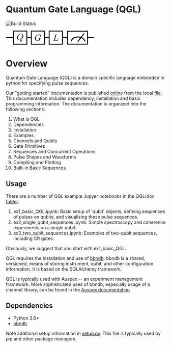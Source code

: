 # Quantum Gate Language (QGL)  

![Build Status](https://github.com/bbn-q/QGL/workflows/Python%20Package%20using%20Conda/badge.svg?branch=develop)

![QGL](QGL_logo.png)

# Overview

Quantum Gate Language (QGL) is a domain specific language embedded in python for
specifying pulse sequences.

Our "getting started" documentation is published [online](https://bbn-q.github.io/QGL/) from the local 
[file](doc/index.md). This documentation includes dependency, 
installation and basic programming information. The documentation is organized into the following
sections:   

1. What is QGL
1. Dependencies
1. Installation
1. Examples
1. Channels and Qubits
1. Gate Primitives
1. Sequences and Concurrent Operations
1. Pulse Shapes and Waveforms
1. Compiling and Plotting
1. Built-in Basic Sequences

## Usage

There are a number of QGL example Jupyer notebooks in the QGL/doc 
[folder](doc/):

1. ex1_basic_QGL.ipynb: Basic setup of 'qubit' objects, defining sequences of pulses on qubits, and visualizing these pulse sequences.
1. ex2_single_qubit_sequences.ipynb: Simple spectroscopy and coherence experiments on a single qubit.
1. ex3_two_qubit_sequences.ipynb: Examples of two-qubit sequences, including CR gates.

Obviously, we suggest that you start with ex1_basic_QGL.   

QGL requires the installation and use of [bbndb](https://github.com/BBN-Q/bbndb). bbndb is a 
shared, versioned, means of storing instrument, qubit, and other configuration information. 
It is based on the SQLAlchemy framework.

QGL is typically used with Auspex -- an experiment management framework. More sophisticated uses of bbndb, 
especially usage of a channel library, can be found in the 
[Auspex documentation](https://bbn-q.github.io/Auspex)

## Dependencies

* Python 3.6+
* [bbndb](https://github.com/BBN-Q/bbndb)

Note additional setup information in [setup.py](setup.py). This file is typically used by pip and other package managers. 
